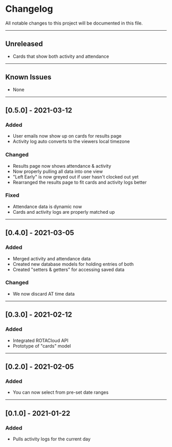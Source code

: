 # Changelog

All notable changes to this project will be documented in this file.

--- 

## Unreleased
- Cards that show both activity and attendance

---

## Known Issues
- None

---

## [0.5.0] - 2021-03-12
### Added
- User emails now show up on cards for results page
- Activity log auto converts to the viewers local timezone

### Changed
- Results page now shows attendance & activity
- Now properly pulling all data into one view
- "Left Early" is now greyed out if user hasn't clocked out yet
- Rearranged the results page to fit cards and activity logs better

### Fixed
- Attendance data is dynamic now
- Cards and activity logs are properly matched up

---

## [0.4.0] - 2021-03-05
### Added
- Merged activity and attendance data
- Created new database models for holding entries of both
- Created "setters & getters" for accessing saved data

### Changed
- We now discard AT time data

---

## [0.3.0] - 2021-02-12
### Added
- Integrated ROTACloud API
- Prototype of "cards" model

---

## [0.2.0] - 2021-02-05
### Added
- You can now select from pre-set date ranges

---

## [0.1.0] - 2021-01-22
### Added
- Pulls activity logs for the current day